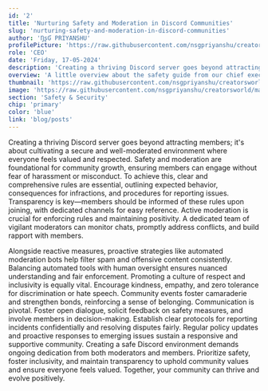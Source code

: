 ```yaml
---
id: '2'
title: 'Nurturing Safety and Moderation in Discord Communities'
slug: 'nurturing-safety-and-moderation-in-discord-communities'
author: 'ŊʂƓ PRIYANSHU'
profilePicture: 'https://raw.githubusercontent.com/nsgpriyanshu/creatorsworld/main/public/icons/colourfull-pfp.jpg'
role: 'CEO'
date: 'Friday, 17-05-2024'
description: 'Creating a thriving Discord server goes beyond attracting members its about cultivating a secure and well-moderated environment where everyone feels valued and respected. Safety and moderation are foundational for community growth ..'
overview: 'A little overview about the safety guide from our chief executive officer'
thumbnail: 'https://raw.githubusercontent.com/nsgpriyanshu/creatorsworld/main/public/assets/blogImages/safety&mod.png'
image: 'https://raw.githubusercontent.com/nsgpriyanshu/creatorsworld/main/public/assets/blogImages/safety&mod.png'
section: 'Safety & Security'
chip: 'primary'
color: 'blue'
link: 'blog/posts'
---
```


Creating a thriving Discord server goes beyond attracting members; it's about cultivating a secure and well-moderated environment where everyone feels valued and respected. Safety and moderation are foundational for community growth, ensuring members can engage without fear of harassment or misconduct. To achieve this, clear and comprehensive rules are essential, outlining expected behavior, consequences for infractions, and procedures for reporting issues. Transparency is key—members should be informed of these rules upon joining, with dedicated channels for easy reference. Active moderation is crucial for enforcing rules and maintaining positivity. A dedicated team of vigilant moderators can monitor chats, promptly address conflicts, and build rapport with members.

Alongside reactive measures, proactive strategies like automated moderation bots help filter spam and offensive content consistently. Balancing automated tools with human oversight ensures nuanced understanding and fair enforcement. Promoting a culture of respect and inclusivity is equally vital. Encourage kindness, empathy, and zero tolerance for discrimination or hate speech. Community events foster camaraderie and strengthen bonds, reinforcing a sense of belonging. Communication is pivotal. Foster open dialogue, solicit feedback on safety measures, and involve members in decision-making. Establish clear protocols for reporting incidents confidentially and resolving disputes fairly. Regular policy updates and proactive responses to emerging issues sustain a responsive and supportive community. Creating a safe Discord environment demands ongoing dedication from both moderators and members. Prioritize safety, foster inclusivity, and maintain transparency to uphold community values and ensure everyone feels valued. Together, your community can thrive and evolve positively.
